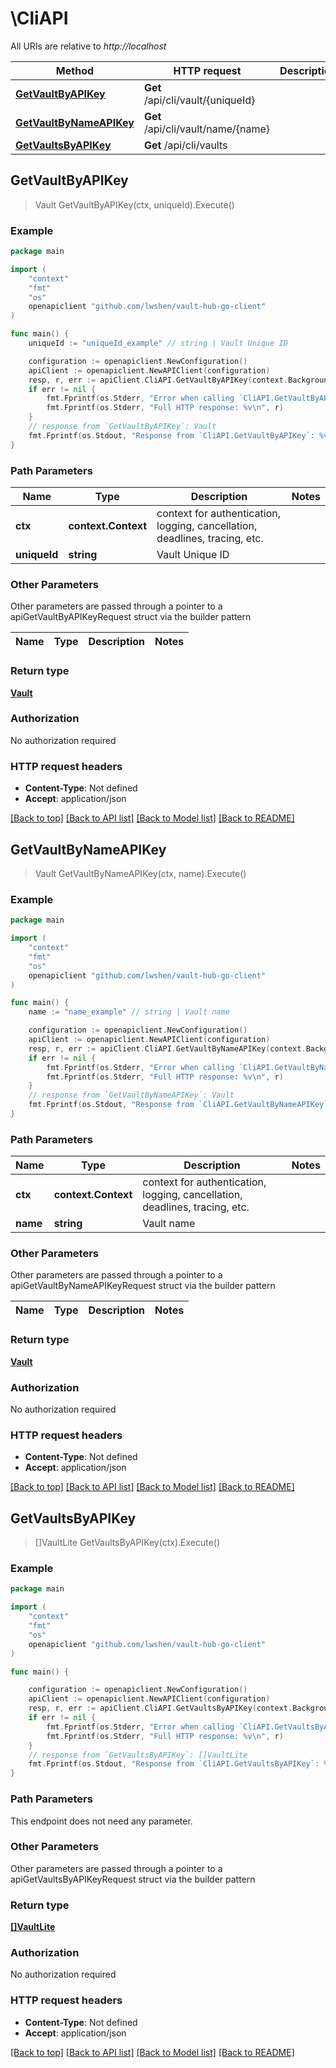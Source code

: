 # \CliAPI

All URIs are relative to *http://localhost*

Method | HTTP request | Description
------------- | ------------- | -------------
[**GetVaultByAPIKey**](CliAPI.md#GetVaultByAPIKey) | **Get** /api/cli/vault/{uniqueId} | 
[**GetVaultByNameAPIKey**](CliAPI.md#GetVaultByNameAPIKey) | **Get** /api/cli/vault/name/{name} | 
[**GetVaultsByAPIKey**](CliAPI.md#GetVaultsByAPIKey) | **Get** /api/cli/vaults | 



## GetVaultByAPIKey

> Vault GetVaultByAPIKey(ctx, uniqueId).Execute()





### Example

```go
package main

import (
	"context"
	"fmt"
	"os"
	openapiclient "github.com/lwshen/vault-hub-go-client"
)

func main() {
	uniqueId := "uniqueId_example" // string | Vault Unique ID

	configuration := openapiclient.NewConfiguration()
	apiClient := openapiclient.NewAPIClient(configuration)
	resp, r, err := apiClient.CliAPI.GetVaultByAPIKey(context.Background(), uniqueId).Execute()
	if err != nil {
		fmt.Fprintf(os.Stderr, "Error when calling `CliAPI.GetVaultByAPIKey``: %v\n", err)
		fmt.Fprintf(os.Stderr, "Full HTTP response: %v\n", r)
	}
	// response from `GetVaultByAPIKey`: Vault
	fmt.Fprintf(os.Stdout, "Response from `CliAPI.GetVaultByAPIKey`: %v\n", resp)
}
```

### Path Parameters


Name | Type | Description  | Notes
------------- | ------------- | ------------- | -------------
**ctx** | **context.Context** | context for authentication, logging, cancellation, deadlines, tracing, etc.
**uniqueId** | **string** | Vault Unique ID | 

### Other Parameters

Other parameters are passed through a pointer to a apiGetVaultByAPIKeyRequest struct via the builder pattern


Name | Type | Description  | Notes
------------- | ------------- | ------------- | -------------


### Return type

[**Vault**](Vault.md)

### Authorization

No authorization required

### HTTP request headers

- **Content-Type**: Not defined
- **Accept**: application/json

[[Back to top]](#) [[Back to API list]](../README.md#documentation-for-api-endpoints)
[[Back to Model list]](../README.md#documentation-for-models)
[[Back to README]](../README.md)


## GetVaultByNameAPIKey

> Vault GetVaultByNameAPIKey(ctx, name).Execute()





### Example

```go
package main

import (
	"context"
	"fmt"
	"os"
	openapiclient "github.com/lwshen/vault-hub-go-client"
)

func main() {
	name := "name_example" // string | Vault name

	configuration := openapiclient.NewConfiguration()
	apiClient := openapiclient.NewAPIClient(configuration)
	resp, r, err := apiClient.CliAPI.GetVaultByNameAPIKey(context.Background(), name).Execute()
	if err != nil {
		fmt.Fprintf(os.Stderr, "Error when calling `CliAPI.GetVaultByNameAPIKey``: %v\n", err)
		fmt.Fprintf(os.Stderr, "Full HTTP response: %v\n", r)
	}
	// response from `GetVaultByNameAPIKey`: Vault
	fmt.Fprintf(os.Stdout, "Response from `CliAPI.GetVaultByNameAPIKey`: %v\n", resp)
}
```

### Path Parameters


Name | Type | Description  | Notes
------------- | ------------- | ------------- | -------------
**ctx** | **context.Context** | context for authentication, logging, cancellation, deadlines, tracing, etc.
**name** | **string** | Vault name | 

### Other Parameters

Other parameters are passed through a pointer to a apiGetVaultByNameAPIKeyRequest struct via the builder pattern


Name | Type | Description  | Notes
------------- | ------------- | ------------- | -------------


### Return type

[**Vault**](Vault.md)

### Authorization

No authorization required

### HTTP request headers

- **Content-Type**: Not defined
- **Accept**: application/json

[[Back to top]](#) [[Back to API list]](../README.md#documentation-for-api-endpoints)
[[Back to Model list]](../README.md#documentation-for-models)
[[Back to README]](../README.md)


## GetVaultsByAPIKey

> []VaultLite GetVaultsByAPIKey(ctx).Execute()





### Example

```go
package main

import (
	"context"
	"fmt"
	"os"
	openapiclient "github.com/lwshen/vault-hub-go-client"
)

func main() {

	configuration := openapiclient.NewConfiguration()
	apiClient := openapiclient.NewAPIClient(configuration)
	resp, r, err := apiClient.CliAPI.GetVaultsByAPIKey(context.Background()).Execute()
	if err != nil {
		fmt.Fprintf(os.Stderr, "Error when calling `CliAPI.GetVaultsByAPIKey``: %v\n", err)
		fmt.Fprintf(os.Stderr, "Full HTTP response: %v\n", r)
	}
	// response from `GetVaultsByAPIKey`: []VaultLite
	fmt.Fprintf(os.Stdout, "Response from `CliAPI.GetVaultsByAPIKey`: %v\n", resp)
}
```

### Path Parameters

This endpoint does not need any parameter.

### Other Parameters

Other parameters are passed through a pointer to a apiGetVaultsByAPIKeyRequest struct via the builder pattern


### Return type

[**[]VaultLite**](VaultLite.md)

### Authorization

No authorization required

### HTTP request headers

- **Content-Type**: Not defined
- **Accept**: application/json

[[Back to top]](#) [[Back to API list]](../README.md#documentation-for-api-endpoints)
[[Back to Model list]](../README.md#documentation-for-models)
[[Back to README]](../README.md)

